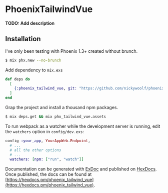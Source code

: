# PhoenixTailwindVue

**TODO: Add description**

## Installation

I've only been testing with Phoenix 1.3+ created without brunch.

```bash
$ mix phx.new --no-brunch
```

Add dependency to `mix.exs`

```elixir
def deps do
  [
    {:phoenix_tailwind_vue, git: "https://github.com/nickywoolf/phoenix-tailwind-vue"}
  ]
end
```

Grap the project and install a thousand npm packages.

```bash
$ mix deps.get && mix phx_tailwind_vue.assets
```

To run webpack as a watcher while the development server is running, edit the `watchers` option in `config/dev.exs`:

```elixir
config :your_app, YourAppWeb.Endpoint,
  # ...
  # all the other options
  # ...
  watchers: [npm: ["run", "watch"]]
```

Documentation can be generated with [ExDoc](https://github.com/elixir-lang/ex_doc)
and published on [HexDocs](https://hexdocs.pm). Once published, the docs can
be found at [https://hexdocs.pm/phoenix_tailwind_vue](https://hexdocs.pm/phoenix_tailwind_vue).
